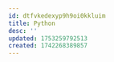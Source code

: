```yaml
---
id: dtfvkedexyp9h9oi0kkluim
title: Python
desc: ''
updated: 1753259792513
created: 1742268389857
---
```








